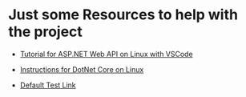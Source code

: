 # Just some Resources to help with the project

* [Tutorial for ASP.NET Web API on Linux with VSCode](https://docs.microsoft.com/en-us/aspnet/core/tutorials/web-api-vsc)

* [Instructions for DotNet Core on Linux](https://www.microsoft.com/net/core#linuxubuntu)

* [Default Test Link](http://localhost:5000/api/values)